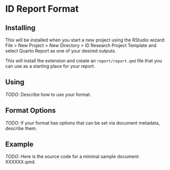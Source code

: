 # ID Report Format

## Installing

This will be installed when you start a new project using the RStudio wizard: File > New Project > New Directory > ID Research Project Template and select Quarto Report as one of your desired outputs.

This will install the extension and create an `report/report.qmd` file that you can use as a starting place for your report.

## Using

*TODO*: Describe how to use your format.

## Format Options

*TODO*: If your format has options that can be set via document metadata, describe them.

## Example

*TODO*: Here is the source code for a minimal sample document: XXXXXX.qmd.
